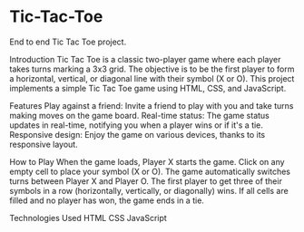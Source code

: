 # Tic-Tac-Toe
End to end Tic Tac Toe project.

Introduction
Tic Tac Toe is a classic two-player game where each player takes turns marking a 3x3 grid. The objective is to be the first player to form a horizontal, vertical, or diagonal line with their symbol (X or O). This project implements a simple Tic Tac Toe game using HTML, CSS, and JavaScript.

Features
Play against a friend: Invite a friend to play with you and take turns making moves on the game board.
Real-time status: The game status updates in real-time, notifying you when a player wins or if it's a tie.
Responsive design: Enjoy the game on various devices, thanks to its responsive layout.

How to Play
When the game loads, Player X starts the game.
Click on any empty cell to place your symbol (X or O).
The game automatically switches turns between Player X and Player O.
The first player to get three of their symbols in a row (horizontally, vertically, or diagonally) wins.
If all cells are filled and no player has won, the game ends in a tie.

Technologies Used
HTML
CSS
JavaScript
